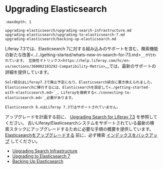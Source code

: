 # Upgrading Elasticsearch

```{toctree}
:maxdepth: 1

upgrading-elasticsearch/upgrading-search-infrastructure.md
upgrading-elasticsearch/upgrading-to-elasticsearch-7.md
upgrading-elasticsearch/backing-up-elasticsearch.md
```

Liferay 7.3では、Elasticsearch 7に対する組み込みのサポートを含む、検索機能の新たな改善<../../getting-started/whats-new-in-search-for-73.md>`__が行われています。 互換性マトリックス<https://help.liferay.com/hc/en-us/sections/360002103292-Compatibility-Matrix>`__では、最新のサポートの詳細を提供しています。

```{important}
Solr統合はLiferay7.3で廃止予定になり、Elasticsearch統合に置き換えられました。 Elasticsearchに移行するには、Elasticsearchを設定して<./getting-started-with-elasticsearch.md>`_、Liferayを接続する<./connecting-to-elasticsearch.md>`_必要があります。
```

```{important}
Elasticsearch 6.xはLiferay 7.3ではサポートされていません。
```

アップグレードを計画する前に、 [Upgrading Search for Liferay 7.3](./upgrading-elasticsearch/upgrading-search-for-liferay-73.md) を参照してください。 古いLiferay/Elasticsearchシステムをサポートされている最新の検索スタックにアップグレードするために必要な手順の概要を提供しています。 [Elasticsearchをアップグレードする](./upgrading-elasticsearch/upgrading-to-elasticsearch-7.md) 前に、必ず検索 [インデックスをバックアップ](./upgrading-elasticsearch/backing-up-elasticsearch.md) してください。

- [Upgrading Search Infrastructure](upgrading-elasticsearch/upgrading-search-infrastructure.md)
- [Upgrading to Elasticsearch 7](upgrading-elasticsearch/upgrading-to-elasticsearch-7.md)
- [Backing Up Elasticsearch](upgrading-elasticsearch/backing-up-elasticsearch.md)
